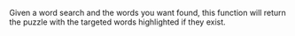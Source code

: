 Given a word search and the words you want found, this function will return the puzzle with the targeted words highlighted if they exist.
